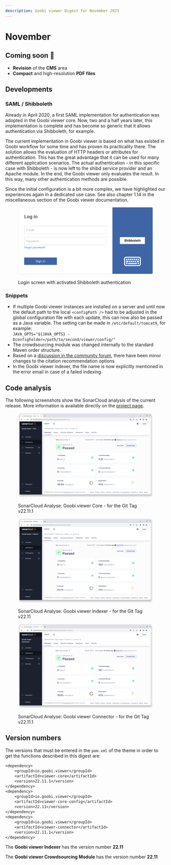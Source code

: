 ```yaml
---
description: Goobi viewer Digest for November 2021
---
```


# November

## Coming soon :rocket:&#x20;

* **Revision** of the **CMS** area
* **Compact** and high-resolution **PDF files**

## Developments

### SAML / Shibboleth&#x20;

Already in April 2020, a first SAML implementation for authentication was adopted in the Goobi viewer core. Now, two and a half years later, this implementation is complete and has become so generic that it allows authentication via Shibboleth, for example.&#x20;

The current implementation in Goobi viewer is based on what has existed in Goobi workflow for some time and has proven its practicality there. The solution allows the evaluation of HTTP headers or attributes for authentication. This has the great advantage that it can be used for many different application scenarios. The actual authentication - in this specific case with Shibboleth - is now left to the shibd service provider and an Apache module. In the end, the Goobi viewer only evaluates the result. In this way, many other authentication methods are possible.

Since the initial configuration is a bit more complex, we have highlighted our experiences again in a dedicated use case. See also chapter 1.14 in the miscellaneous section of the Goobi viewer documentation.

<figure><img src="../.gitbook/assets/22.11_EN_login-shib.png" alt=""><figcaption><p>Login screen with activated Shibboleth authentication</p></figcaption></figure>

### Snippets

* If multiple Goobi viewer instances are installed on a server and until now the default path to the  local `<configPath />` had to be adjusted in the global configuration file with each update, this can now also be passed as a Java variable. The setting can be made in `/etc/default/tomcat9`, for example: \
  `JAVA_OPTS="${JAVA_OPTS} -DconfigFolder=/path/to/second/viewer/config/"`&#x20;
* The crowdsourcing module was changed internally to the standard Maven order structure.&#x20;
* Based on a [discussion in the community forum](https://community.goobi.io/t/zitierempfehlung-konfigurierbar/868), there have been minor changes to the citation recommendation options&#x20;
* In the Goobi viewer indexer, the file name is now explicitly mentioned in the error email in case of a failed indexing.

## Code analysis

The following screenshots show the SonarCloud analysis of the current release. More information is available directly on the [project page](https://sonarcloud.io/organizations/intranda/projects).

<figure><img src="../.gitbook/assets/22.11_sonar_core.png" alt=""><figcaption><p>SonarCloud Analyse: Goobi viewer Core - for the Git Tag v22.11.1</p></figcaption></figure>

<figure><img src="../.gitbook/assets/22.11_sonar_indexer.png" alt=""><figcaption><p>SonarCloud Analyse: Goobi viewer Indexer - for the Git Tag v22.11 </p></figcaption></figure>

<figure><img src="../.gitbook/assets/22.11_sonar_connector.png" alt=""><figcaption><p>SonarCloud Analyse: Goobi viewer Connector - for the Git Tag v22.11.1</p></figcaption></figure>

## Version numbers&#x20;

The versions that must be entered in the `pom.xml` of the theme in order to get the functions described in this digest are:

```markup
<dependency>
    <groupId>io.goobi.viewer</groupId>
    <artifactId>viewer-core</artifactId>
    <version>22.11.1</version>
</dependency>
<dependency>
    <groupId>io.goobi.viewer</groupId>
    <artifactId>viewer-core-config</artifactId>
    <version>22.11</version>
</dependency>
<dependency>
    <groupId>io.goobi.viewer</groupId>
    <artifactId>viewer-connector</artifactId>
    <version>22.11.1</version>
</dependency>
```

The **Goobi viewer Indexer** has the version number **22.11**

The **Goobi viewer Crowdsourcing Module** has the version number **22.11**
